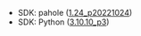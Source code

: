 - SDK: pahole ([1.24_p20221024](https://github.com/acmel/dwarves/releases/tag/v1.24))
- SDK: Python ([3.10.10_p3](https://www.python.org/downloads/release/python-31010/))
